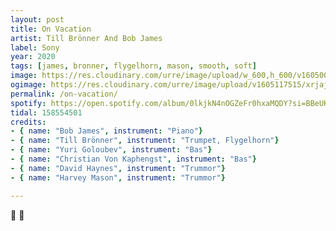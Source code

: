 ```yaml
---
layout: post
title: On Vacation
artist: Till Brönner And Bob James
label: Sony
year: 2020
tags: [james, bronner, flygelhorn, mason, smooth, soft]
image: https://res.cloudinary.com/urre/image/upload/w_600,h_600/v1605001500/screenshots/zslawza8yugaqh13hgkh.jpg
ogimage: https://res.cloudinary.com/urre/image/upload/v1605117515/xrjajqwyryg9dlmaqc10.jpg
permalink: /on-vacation/
spotify: https://open.spotify.com/album/0lkjkN4nOGZeFr0hxaMQDY?si=BBeUKqQtTiuh2zUAWBGing
tidal: 158554501
credits:
- { name: "Bob James", instrument: "Piano"}
- { name: "Till Brönner", instrument: "Trumpet, Flygelhorn"}
- { name: "Yuri Goloubev", instrument: "Bas"}
- { name: "Christian Von Kaphengst", instrument: "Bas"}
- { name: "David Haynes", instrument: "Trummor"}
- { name: "Harvey Mason", instrument: "Trummor"}

---
```


🌴 🍹
